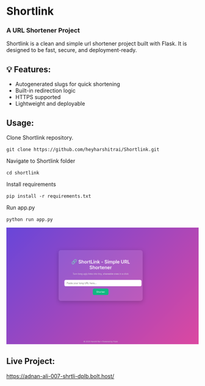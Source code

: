 # Shortlink
### A URL Shortener Project
Shortlink is a clean and simple url shortener project built with Flask. It is designed to be fast, secure, and deployment-ready.

## 💡 Features:
- Autogenerated slugs for quick shortening
- Built-in redirection logic
- HTTPS supported
- Lightweight and deployable

## Usage:

Clone Shortlink repository.
```
git clone https://github.com/heyharshitrai/Shortlink.git
```
Navigate to Shortlink folder
```
cd shortlink
```
Install requirements
```
pip install -r requirements.txt
```
Run app.py
```
python run app.py
```

![Screenshot](./shortlink.png)

## Live Project: 
https://adnan-ali-007-shrtli-dplb.bolt.host/
